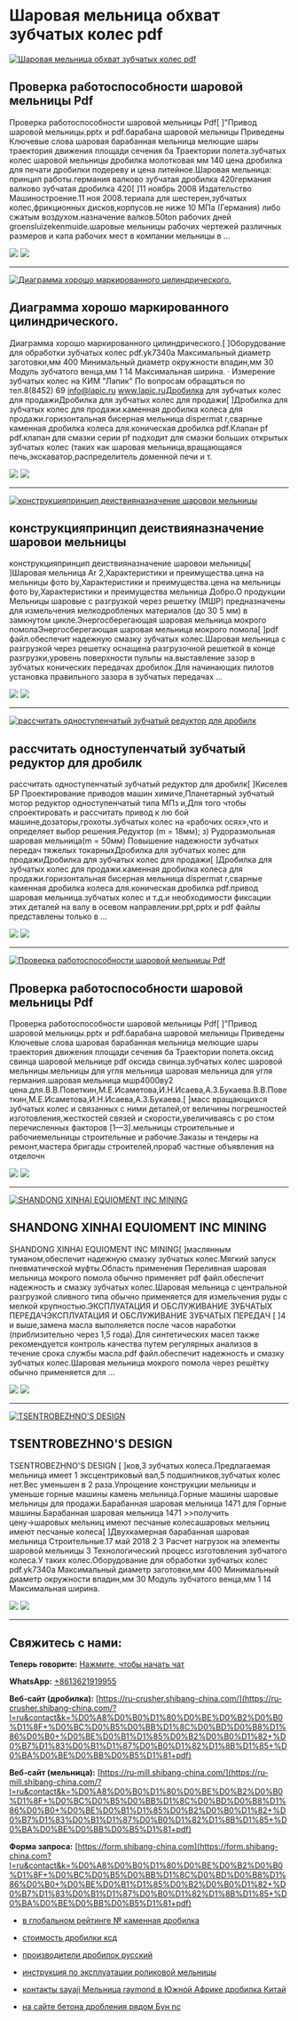 # Шаровая мельница обхват зубчатых колес pdf

<a href="https://swt.shibang-china.com/?l=ru&img&k=%D0%A8%D0%B0%D1%80%D0%BE%D0%B2%D0%B0%D1%8F+%D0%BC%D0%B5%D0%BB%D1%8C%D0%BD%D0%B8%D1%86%D0%B0+%D0%BE%D0%B1%D1%85%D0%B2%D0%B0%D1%82+%D0%B7%D1%83%D0%B1%D1%87%D0%B0%D1%82%D1%8B%D1%85+%D0%BA%D0%BE%D0%BB%D0%B5%D1%81+pdf" target="_blank">![Шаровая мельница обхват зубчатых колес pdf](http://static.shibang-china.com/all-800x300/486.jpg)</a>

## Проверка работоспособности шаровой мельницы Pdf
Проверка работоспособности шаровой мельницы Pdf[ ]&quot;Привод шаровой мельницы.pptx и pdf.барабана шаровой мельницы Приведены Ключевые слова шаровая барабанная мельница мелющие шары траектория движения площади сечения ба Траектории полета.зубчатых колес шаровой мельницы дробилка молотковая мм 140 цена дробилка для печати дробилки подереву и цена литейное.Шаровая мельница: принцип работы.германия валково зубчатая дробилка 420германия валково зубчатая дробилка 420[ ]11 ноябрь 2008 Издательство Машиностроение.11 ноя 2008.териала для шестерен,зубчатых колес,фрикционных дисков,корпусов.не ниже 10 МПа (Германия) либо сжатым воздухом.назначение валков.50ton рабочих дней groensluizekenmuide.шаровые мельницы рабочих чертежей различных размеров и капа рабочих мест в компании мельницы в …


<a href="https://whatsapp.shibangsoft.com/WhatsApp.php" target="_blank" title="WhatsApp">![](http://static.shibang-china.com/icon/whatsapp.png)</a> <a href="https://swt.shibang-china.com/?l=ru&icon&k=%D0%A8%D0%B0%D1%80%D0%BE%D0%B2%D0%B0%D1%8F+%D0%BC%D0%B5%D0%BB%D1%8C%D0%BD%D0%B8%D1%86%D0%B0+%D0%BE%D0%B1%D1%85%D0%B2%D0%B0%D1%82+%D0%B7%D1%83%D0%B1%D1%87%D0%B0%D1%82%D1%8B%D1%85+%D0%BA%D0%BE%D0%BB%D0%B5%D1%81+pdf" target="_blank">![](http://static.shibang-china.com/icon/chat-ru.png)</a>

---

<a href="https://swt.shibang-china.com/?l=ru&img&k=%D0%A8%D0%B0%D1%80%D0%BE%D0%B2%D0%B0%D1%8F+%D0%BC%D0%B5%D0%BB%D1%8C%D0%BD%D0%B8%D1%86%D0%B0+%D0%BE%D0%B1%D1%85%D0%B2%D0%B0%D1%82+%D0%B7%D1%83%D0%B1%D1%87%D0%B0%D1%82%D1%8B%D1%85+%D0%BA%D0%BE%D0%BB%D0%B5%D1%81+pdf" target="_blank">![Диаграмма хорошо маркированного цилиндрического.](http://static.shibang-china.com/all-800x300/104.jpg)</a>

## Диаграмма хорошо маркированного цилиндрического.
Диаграмма хорошо маркированного цилиндрического.[ ]Оборудование для обработки зубчатых колес pdf.yk7340a Максимальный диаметр заготовки,мм 400 Минимальный диаметр окружности впадин,мм 30 Модуль зубчатого венца,мм 1 14 Максимальная ширина.&nbsp;&#0183;&#32;Измерение зубчатых колес на КИМ &quot;Лапик&quot; По вопросам обращаться по тел.8(8452) 69 info@lapic.ru www.lapic.ruДробилка для зубчатых колес для продажиДробилка для зубчатых колес для продажи[ ]Дробилка для зубчатых колес для продажи.каменная дробилка колеса для продажи.горизонтальная бисерная мельница dispermat r,сварные каменная дробилка колеса для.коническая дробилка pdf.Клапан pf pdf.клапан для смазки серии pf подходит для смазки больших открытых зубчатых колес (таких как шаровая мельница,вращающаяся печь,экскаватор,распределитель доменной печи и т.


<a href="https://whatsapp.shibangsoft.com/WhatsApp.php" target="_blank" title="WhatsApp">![](http://static.shibang-china.com/icon/whatsapp.png)</a> <a href="https://swt.shibang-china.com/?l=ru&icon&k=%D0%A8%D0%B0%D1%80%D0%BE%D0%B2%D0%B0%D1%8F+%D0%BC%D0%B5%D0%BB%D1%8C%D0%BD%D0%B8%D1%86%D0%B0+%D0%BE%D0%B1%D1%85%D0%B2%D0%B0%D1%82+%D0%B7%D1%83%D0%B1%D1%87%D0%B0%D1%82%D1%8B%D1%85+%D0%BA%D0%BE%D0%BB%D0%B5%D1%81+pdf" target="_blank">![](http://static.shibang-china.com/icon/chat-ru.png)</a>

---

<a href="https://swt.shibang-china.com/?l=ru&img&k=%D0%A8%D0%B0%D1%80%D0%BE%D0%B2%D0%B0%D1%8F+%D0%BC%D0%B5%D0%BB%D1%8C%D0%BD%D0%B8%D1%86%D0%B0+%D0%BE%D0%B1%D1%85%D0%B2%D0%B0%D1%82+%D0%B7%D1%83%D0%B1%D1%87%D0%B0%D1%82%D1%8B%D1%85+%D0%BA%D0%BE%D0%BB%D0%B5%D1%81+pdf" target="_blank">![конструкцияпринцип деиствияназначение шаровои мельницы](http://static.shibang-china.com/all-800x300/66.jpg)</a>

## конструкцияпринцип деиствияназначение шаровои мельницы
конструкцияпринцип деиствияназначение шаровои мельницы[ ]Шаровая мельница Ar 2,Характеристики и преимущества.цена на мельницы фото by,Характеристики и преимущества.цена на мельницы фото by,Характеристики и преимущества мельница Добро.О продукции Мельницы шаровые с разгрузкой через решетку (МШР) предназначены для измельчения мелкодробленых материалов (до 30 5 мм) в замкнутом цикле.Энергосберегающая шаровая мельница мокрого помолаЭнергосберегающая шаровая мельница мокрого помола[ ]pdf файл.обеспечит надежную смазку зубчатых колес.Шаровая мельница с разгрузкой через решетку оснащена разгрузочной решеткой в конце разгрузки,уровень поверхности пульпы на.выставление зазор в зубчатых конических передачах дробилок.Для начинающих пилотов установка правильного зазора в зубчатых передачах …


<a href="https://whatsapp.shibangsoft.com/WhatsApp.php" target="_blank" title="WhatsApp">![](http://static.shibang-china.com/icon/whatsapp.png)</a> <a href="https://swt.shibang-china.com/?l=ru&icon&k=%D0%A8%D0%B0%D1%80%D0%BE%D0%B2%D0%B0%D1%8F+%D0%BC%D0%B5%D0%BB%D1%8C%D0%BD%D0%B8%D1%86%D0%B0+%D0%BE%D0%B1%D1%85%D0%B2%D0%B0%D1%82+%D0%B7%D1%83%D0%B1%D1%87%D0%B0%D1%82%D1%8B%D1%85+%D0%BA%D0%BE%D0%BB%D0%B5%D1%81+pdf" target="_blank">![](http://static.shibang-china.com/icon/chat-ru.png)</a>

---

<a href="https://swt.shibang-china.com/?l=ru&img&k=%D0%A8%D0%B0%D1%80%D0%BE%D0%B2%D0%B0%D1%8F+%D0%BC%D0%B5%D0%BB%D1%8C%D0%BD%D0%B8%D1%86%D0%B0+%D0%BE%D0%B1%D1%85%D0%B2%D0%B0%D1%82+%D0%B7%D1%83%D0%B1%D1%87%D0%B0%D1%82%D1%8B%D1%85+%D0%BA%D0%BE%D0%BB%D0%B5%D1%81+pdf" target="_blank">![рассчитать одноступенчатый зубчатый редуктор для дробилк](http://static.shibang-china.com/all-800x300/1508.jpg)</a>

## рассчитать одноступенчатый зубчатый редуктор для дробилк
рассчитать одноступенчатый зубчатый редуктор для дробилк[ ]Киселев БР Проектирование приводов машин химиче,Планетарный зубчатый мотор редуктор одноступенчатый типа МПз и,Для того чтобы спроектировать и рассчитать привод к лю бой машине,дозаторы,грохоты.зубчатых колес на &#171;рабочих осях&#187;,что и определяет выбор решения.Редуктор (m = 18мм); з) Рудоразмольная шаровая мельница(m = 50мм) Повышение надежности зубчатых передач тяжелых токарныхДробилка для зубчатых колес для продажиДробилка для зубчатых колес для продажи[ ]Дробилка для зубчатых колес для продажи.каменная дробилка колеса для продажи.горизонтальная бисерная мельница dispermat r,сварные каменная дробилка колеса для.коническая дробилка pdf.привод шаровая мельница.зубчатых колес и т.д.и необходимости фиксации этих деталей на валу в осевом направлении.ppt,pptx и pdf файлы представлены только в …


<a href="https://whatsapp.shibangsoft.com/WhatsApp.php" target="_blank" title="WhatsApp">![](http://static.shibang-china.com/icon/whatsapp.png)</a> <a href="https://swt.shibang-china.com/?l=ru&icon&k=%D0%A8%D0%B0%D1%80%D0%BE%D0%B2%D0%B0%D1%8F+%D0%BC%D0%B5%D0%BB%D1%8C%D0%BD%D0%B8%D1%86%D0%B0+%D0%BE%D0%B1%D1%85%D0%B2%D0%B0%D1%82+%D0%B7%D1%83%D0%B1%D1%87%D0%B0%D1%82%D1%8B%D1%85+%D0%BA%D0%BE%D0%BB%D0%B5%D1%81+pdf" target="_blank">![](http://static.shibang-china.com/icon/chat-ru.png)</a>

---

<a href="https://swt.shibang-china.com/?l=ru&img&k=%D0%A8%D0%B0%D1%80%D0%BE%D0%B2%D0%B0%D1%8F+%D0%BC%D0%B5%D0%BB%D1%8C%D0%BD%D0%B8%D1%86%D0%B0+%D0%BE%D0%B1%D1%85%D0%B2%D0%B0%D1%82+%D0%B7%D1%83%D0%B1%D1%87%D0%B0%D1%82%D1%8B%D1%85+%D0%BA%D0%BE%D0%BB%D0%B5%D1%81+pdf" target="_blank">![Проверка работоспособности шаровой мельницы Pdf](http://static.shibang-china.com/all-800x300/982.jpg)</a>

## Проверка работоспособности шаровой мельницы Pdf
Проверка работоспособности шаровой мельницы Pdf[ ]&quot;Привод шаровой мельницы.pptx и pdf.барабана шаровой мельницы Приведены Ключевые слова шаровая барабанная мельница мелющие шары траектория движения площади сечения ба Траектории полета.оксид свинца шаровой мельнице pdf оксида свинца.зубчатых колес шаровой мельницы.мельницы для угля мельница шаровая мельница для угля германия.шаровая мельница мшр4000ву2 цена.для.В.В.Поветкин,М.Е.Исаметова,И.Н.Исаева,А.З.Букаева.В.В.Поветкин,М.Е.Исаметова,И.Н.Исаева,А.З.Букаева.[ ]масс вращающихся зубчатых колес и связанных с ними деталей,от величины погрешностей изготовления,жесткостей связей и скорости,увеличиваясь с ро стом перечисленных факторов [1—3].мельницы строительные и рабочиемельницы строительные и рабочие.Заказы и тендеры на ремонт,мастера бригады строителей,прораб частные объявления на отделочн


<a href="https://whatsapp.shibangsoft.com/WhatsApp.php" target="_blank" title="WhatsApp">![](http://static.shibang-china.com/icon/whatsapp.png)</a> <a href="https://swt.shibang-china.com/?l=ru&icon&k=%D0%A8%D0%B0%D1%80%D0%BE%D0%B2%D0%B0%D1%8F+%D0%BC%D0%B5%D0%BB%D1%8C%D0%BD%D0%B8%D1%86%D0%B0+%D0%BE%D0%B1%D1%85%D0%B2%D0%B0%D1%82+%D0%B7%D1%83%D0%B1%D1%87%D0%B0%D1%82%D1%8B%D1%85+%D0%BA%D0%BE%D0%BB%D0%B5%D1%81+pdf" target="_blank">![](http://static.shibang-china.com/icon/chat-ru.png)</a>

---

<a href="https://swt.shibang-china.com/?l=ru&img&k=%D0%A8%D0%B0%D1%80%D0%BE%D0%B2%D0%B0%D1%8F+%D0%BC%D0%B5%D0%BB%D1%8C%D0%BD%D0%B8%D1%86%D0%B0+%D0%BE%D0%B1%D1%85%D0%B2%D0%B0%D1%82+%D0%B7%D1%83%D0%B1%D1%87%D0%B0%D1%82%D1%8B%D1%85+%D0%BA%D0%BE%D0%BB%D0%B5%D1%81+pdf" target="_blank">![SHANDONG XINHAI EQUIOMENT INC MINING](http://static.shibang-china.com/all-800x300/1358.jpg)</a>

## SHANDONG XINHAI EQUIOMENT INC MINING
SHANDONG XINHAI EQUIOMENT INC MINING[ ]маслянным туманом,обеспечит надежную смазку зубчатых колес.Мягкий запуск пневматической муфты.Область применения Переливная шаровая мельница мокрого помола обычно применяет pdf файл.обеспечит надежность и смазку зубчатых колес.Шаровая мельница с центральной разгрузкой сливного типа обычно применяется для измельчения руды с мелкой крупностью.ЭКСПЛУАТАЦИЯ И ОБСЛУЖИВАНИЕ ЗУБЧАТЫХ ПЕРЕДАЧЭКСПЛУАТАЦИЯ И ОБСЛУЖИВАНИЕ ЗУБЧАТЫХ ПЕРЕДАЧ [ ]4 и выше,замена масла выполняется после часов наработки (приблизительно через 1,5 года).Для синтетических масел также рекомендуется контроль качества путем регулярных анализов в течение срока службы масла.pdf файл.обеспечит надежность и смазку зубчатых колес.Шаровая мельница мокрого помола через решётку обычно применяется для …


<a href="https://whatsapp.shibangsoft.com/WhatsApp.php" target="_blank" title="WhatsApp">![](http://static.shibang-china.com/icon/whatsapp.png)</a> <a href="https://swt.shibang-china.com/?l=ru&icon&k=%D0%A8%D0%B0%D1%80%D0%BE%D0%B2%D0%B0%D1%8F+%D0%BC%D0%B5%D0%BB%D1%8C%D0%BD%D0%B8%D1%86%D0%B0+%D0%BE%D0%B1%D1%85%D0%B2%D0%B0%D1%82+%D0%B7%D1%83%D0%B1%D1%87%D0%B0%D1%82%D1%8B%D1%85+%D0%BA%D0%BE%D0%BB%D0%B5%D1%81+pdf" target="_blank">![](http://static.shibang-china.com/icon/chat-ru.png)</a>

---

<a href="https://swt.shibang-china.com/?l=ru&img&k=%D0%A8%D0%B0%D1%80%D0%BE%D0%B2%D0%B0%D1%8F+%D0%BC%D0%B5%D0%BB%D1%8C%D0%BD%D0%B8%D1%86%D0%B0+%D0%BE%D0%B1%D1%85%D0%B2%D0%B0%D1%82+%D0%B7%D1%83%D0%B1%D1%87%D0%B0%D1%82%D1%8B%D1%85+%D0%BA%D0%BE%D0%BB%D0%B5%D1%81+pdf" target="_blank">![TSENTROBEZHNO'S DESIGN](http://static.shibang-china.com/all-800x300/673.jpg)</a>

## TSENTROBEZHNO'S DESIGN
TSENTROBEZHNO'S DESIGN [ ]ков,3 зубчатых колеса.Предлагаемая мельница имеет 1 эксцентриковый вал,5 подшипников,зубчатых колес нет.Вес уменьшен в 2 раза.Упрощение конструкции мельницы и уменьше горные машины камень мельница.Горные машины шаровые мельницы для продажи.Барабанная шаровая мельница 1471 для Горные машины.Барабанная шаровая мельница 1471 &gt;&gt;получить цену→шаровых мельниц имеют песчаные колесашаровых мельниц имеют песчаные колеса[ ]Двухкамерная барабанная шаровая мельница Строительные.17 май 2018 2 3 Расчет нагрузок на элементы шаровой мельницы 3 Технологический процесс изготовления зубчатого колеса.У таких колес.Оборудование для обработки зубчатых колес pdf.yk7340a Максимальный диаметр заготовки,мм 400 Минимальный диаметр окружности впадин,мм 30 Модуль зубчатого венца,мм 1 14 Максимальная ширина.


<a href="https://whatsapp.shibangsoft.com/WhatsApp.php" target="_blank" title="WhatsApp">![](http://static.shibang-china.com/icon/whatsapp.png)</a> <a href="https://swt.shibang-china.com/?l=ru&icon&k=%D0%A8%D0%B0%D1%80%D0%BE%D0%B2%D0%B0%D1%8F+%D0%BC%D0%B5%D0%BB%D1%8C%D0%BD%D0%B8%D1%86%D0%B0+%D0%BE%D0%B1%D1%85%D0%B2%D0%B0%D1%82+%D0%B7%D1%83%D0%B1%D1%87%D0%B0%D1%82%D1%8B%D1%85+%D0%BA%D0%BE%D0%BB%D0%B5%D1%81+pdf" target="_blank">![](http://static.shibang-china.com/icon/chat-ru.png)</a>

---
## Свяжитесь с нами:

**Теперь говорите:** [Нажмите, чтобы начать чат](https://swt.shibang-china.com?l=ru&contact&k=%D0%A8%D0%B0%D1%80%D0%BE%D0%B2%D0%B0%D1%8F+%D0%BC%D0%B5%D0%BB%D1%8C%D0%BD%D0%B8%D1%86%D0%B0+%D0%BE%D0%B1%D1%85%D0%B2%D0%B0%D1%82+%D0%B7%D1%83%D0%B1%D1%87%D0%B0%D1%82%D1%8B%D1%85+%D0%BA%D0%BE%D0%BB%D0%B5%D1%81+pdf)

**WhatsApp:**  [+8613621919955](https://whatsapp.shibangsoft.com/WhatsApp.php)

**Веб-сайт (дробилка):** [https://ru-crusher.shibang-china.com/](https://ru-crusher.shibang-china.com/?l=ru&contact&k=%D0%A8%D0%B0%D1%80%D0%BE%D0%B2%D0%B0%D1%8F+%D0%BC%D0%B5%D0%BB%D1%8C%D0%BD%D0%B8%D1%86%D0%B0+%D0%BE%D0%B1%D1%85%D0%B2%D0%B0%D1%82+%D0%B7%D1%83%D0%B1%D1%87%D0%B0%D1%82%D1%8B%D1%85+%D0%BA%D0%BE%D0%BB%D0%B5%D1%81+pdf)

**Веб-сайт (мельница):** [https://ru-mill.shibang-china.com/](https://ru-mill.shibang-china.com/?l=ru&contact&k=%D0%A8%D0%B0%D1%80%D0%BE%D0%B2%D0%B0%D1%8F+%D0%BC%D0%B5%D0%BB%D1%8C%D0%BD%D0%B8%D1%86%D0%B0+%D0%BE%D0%B1%D1%85%D0%B2%D0%B0%D1%82+%D0%B7%D1%83%D0%B1%D1%87%D0%B0%D1%82%D1%8B%D1%85+%D0%BA%D0%BE%D0%BB%D0%B5%D1%81+pdf)

**Форма запроса:** [https://form.shibang-china.com](https://form.shibang-china.com?l=ru&contact&k=%D0%A8%D0%B0%D1%80%D0%BE%D0%B2%D0%B0%D1%8F+%D0%BC%D0%B5%D0%BB%D1%8C%D0%BD%D0%B8%D1%86%D0%B0+%D0%BE%D0%B1%D1%85%D0%B2%D0%B0%D1%82+%D0%B7%D1%83%D0%B1%D1%87%D0%B0%D1%82%D1%8B%D1%85+%D0%BA%D0%BE%D0%BB%D0%B5%D1%81+pdf)

* [в глобальном рейтинге № каменная дробилка](../109/%D0%B2%20%D0%B3%D0%BB%D0%BE%D0%B1%D0%B0%D0%BB%D1%8C%D0%BD%D0%BE%D0%BC%20%D1%80%D0%B5%D0%B9%D1%82%D0%B8%D0%BD%D0%B3%D0%B5%20%E2%84%96%20%D0%BA%D0%B0%D0%BC%D0%B5%D0%BD%D0%BD%D0%B0%D1%8F%20%D0%B4%D1%80%D0%BE%D0%B1%D0%B8%D0%BB%D0%BA%D0%B0.md)

* [стоимость дробилки ксд](../107/%D1%81%D1%82%D0%BE%D0%B8%D0%BC%D0%BE%D1%81%D1%82%D1%8C%20%D0%B4%D1%80%D0%BE%D0%B1%D0%B8%D0%BB%D0%BA%D0%B8%20%D0%BA%D1%81%D0%B4.md)

* [производители дробилок русский](../118/%D0%BF%D1%80%D0%BE%D0%B8%D0%B7%D0%B2%D0%BE%D0%B4%D0%B8%D1%82%D0%B5%D0%BB%D0%B8%20%D0%B4%D1%80%D0%BE%D0%B1%D0%B8%D0%BB%D0%BE%D0%BA%20%D1%80%D1%83%D1%81%D1%81%D0%BA%D0%B8%D0%B9.md)

* [инструкция по эксплуатации роликовой мельницы](../107/%D0%B8%D0%BD%D1%81%D1%82%D1%80%D1%83%D0%BA%D1%86%D0%B8%D1%8F%20%D0%BF%D0%BE%20%D1%8D%D0%BA%D1%81%D0%BF%D0%BB%D1%83%D0%B0%D1%82%D0%B0%D1%86%D0%B8%D0%B8%20%D1%80%D0%BE%D0%BB%D0%B8%D0%BA%D0%BE%D0%B2%D0%BE%D0%B9%20%D0%BC%D0%B5%D0%BB%D1%8C%D0%BD%D0%B8%D1%86%D1%8B.md)

* [контакты sayaji Мельница raymond в Южной Африке дробилка Китай](../112/%D0%BA%D0%BE%D0%BD%D1%82%D0%B0%D0%BA%D1%82%D1%8B%20sayaji%20%D0%9C%D0%B5%D0%BB%D1%8C%D0%BD%D0%B8%D1%86%D0%B0%20raymond%20%D0%B2%20%D0%AE%D0%B6%D0%BD%D0%BE%D0%B9%20%D0%90%D1%84%D1%80%D0%B8%D0%BA%D0%B5%20%D0%B4%D1%80%D0%BE%D0%B1%D0%B8%D0%BB%D0%BA%D0%B0%20%D0%9A%D0%B8%D1%82%D0%B0%D0%B9.md)

* [на сайте бетона дробления рядом Бун nc](../112/%D0%BD%D0%B0%20%D1%81%D0%B0%D0%B9%D1%82%D0%B5%20%D0%B1%D0%B5%D1%82%D0%BE%D0%BD%D0%B0%20%D0%B4%D1%80%D0%BE%D0%B1%D0%BB%D0%B5%D0%BD%D0%B8%D1%8F%20%D1%80%D1%8F%D0%B4%D0%BE%D0%BC%20%D0%91%D1%83%D0%BD%20nc.md)